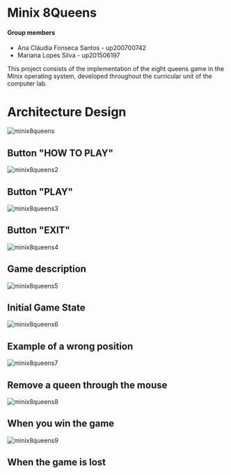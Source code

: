 # Minix 8Queens

#### Group members

- Ana Cláudia Fonseca Santos - up200700742
- Mariana Lopes Silva - up201506197

This project consists of the implementation of the eight queens game in the Minix operating system, developed throughout the curricular unit of the computer lab.

# Architecture Design

![minix8queens](https://user-images.githubusercontent.com/22835568/30923649-5abce0b8-a3a4-11e7-94ec-2a7434dc1a1e.PNG)
## Button "HOW TO PLAY"
![minix8queens2](https://user-images.githubusercontent.com/22835568/30923653-5d15a426-a3a4-11e7-9595-9504094ce8ef.PNG)
## Button "PLAY"
![minix8queens3](https://user-images.githubusercontent.com/22835568/30923655-5e7cd6ea-a3a4-11e7-8b0f-b6653f6e2a3d.PNG)
## Button "EXIT"
![minix8queens4](https://user-images.githubusercontent.com/22835568/30923661-653330f6-a3a4-11e7-936e-d4f6e20bc23c.PNG)
## Game description
![minix8queens5](https://user-images.githubusercontent.com/22835568/30923665-689c9700-a3a4-11e7-8559-8cc3c06dbf21.PNG)
## Initial Game State
![minix8queens6](https://user-images.githubusercontent.com/22835568/30923674-6e3a63d6-a3a4-11e7-86c3-c71f6eeda88a.PNG)
## Example of a wrong position
![minix8queens7](https://user-images.githubusercontent.com/22835568/30923680-70bf5d46-a3a4-11e7-85f9-787a2c528c76.PNG)
## Remove a queen through the mouse
![minix8queens8](https://user-images.githubusercontent.com/22835568/30923691-79012778-a3a4-11e7-81c3-e085474e4acc.PNG)
## When you win the game
![minix8queens9](https://user-images.githubusercontent.com/22835568/30923696-7bce1c68-a3a4-11e7-9a50-645d0c5f5198.PNG)
## When the game is lost
